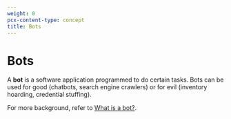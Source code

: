 ```yaml
---
weight: 0
pcx-content-type: concept
title: Bots
---
```


# Bots

A **bot** is a software application programmed to do certain tasks. Bots can be used for good (chatbots, search engine crawlers) or for evil (inventory hoarding, credential stuffing).

For more background, refer to [What is a bot?](https://www.cloudflare.com/learning/bots/what-is-a-bot/).